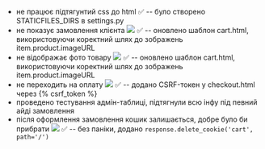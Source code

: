 - не працює підтягунтий  css до html
  ✅ -- було створено STATICFILES_DIRS в settings.py
- не показує замовлення клієнта  [![](https://xxxx.rip/nenxmdng.png)](https://xxxx.rip/nenxmdng.png)
  ✅ -- оновлено шаблон cart.html, використовуючи коректний шлях до зображень item.product.imageURL
- не відображає фото товару
  [![](https://kun.xxxx.rip/iv4gf8og.png)](https://kun.xxxx.rip/iv4gf8og.png)
  ✅ -- оновлено шаблон cart.html, використовуючи коректний шлях до зображень item.product.imageURL
- не переходить на оплату
  [![](https://kun.xxxx.rip/09u58y7q.png)](https://kun.xxxx.rip/09u58y7q.png)
  ✅ -- додано CSRF-токен у checkout.html через {% csrf_token %}
- проведено тестування адмін-таблиці, підтягнули всю інфу під певний айді замовлення
- після оформлення замовлення кошик залишається, добре було би прибрати
  [![](https://xxxx.rip/uz54ls8o.png)](https://xxxx.rip/uz54ls8o.png)
  ✅ -- без паніки, додано `response.delete_cookie('cart', path='/')`

